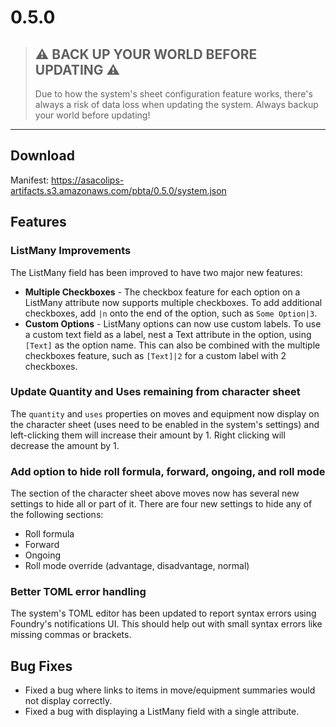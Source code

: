 # 0.5.0

> ## ⚠️ BACK UP YOUR WORLD BEFORE UPDATING ⚠️
>
> Due to how the system's sheet configuration feature works, there's always a risk of data loss when updating the system. Always backup your world before updating!

--------------------------------------------------------------------------------

## Download

Manifest: https://asacolips-artifacts.s3.amazonaws.com/pbta/0.5.0/system.json

## Features

### ListMany Improvements

The ListMany field has been improved to have two major new features:

- **Multiple Checkboxes** - The checkbox feature for each option on a ListMany attribute now supports multiple checkboxes. To add additional checkboxes, add `|n` onto the end of the option, such as `Some Option|3`.
- **Custom Options** - ListMany options can now use custom labels. To use a custom text field as a label, nest a Text attribute in the option, using `[Text]` as the option name. This can also be combined with the multiple checkboxes feature, such as `[Text]|2` for a custom label with 2 checkboxes.

### Update Quantity and Uses remaining from character sheet

The `quantity` and `uses` properties on moves and equipment now display on the character sheet (uses need to be enabled in the system's settings) and left-clicking them will increase their amount by 1. Right clicking will decrease the amount by 1.

### Add option to hide roll formula, forward, ongoing, and roll mode

The section of the character sheet above moves now has several new settings to hide all or part of it. There are four new settings to hide any of the following sections:

- Roll formula
- Forward
- Ongoing
- Roll mode override (advantage, disadvantage, normal)

### Better TOML error handling

The system's TOML editor has been updated to report syntax errors using Foundry's notifications UI. This should help out with small syntax errors like missing commas or brackets.

## Bug Fixes

- Fixed a bug where links to items in move/equipment summaries would not display correctly.
- Fixed a bug with displaying a ListMany field with a single attribute.
